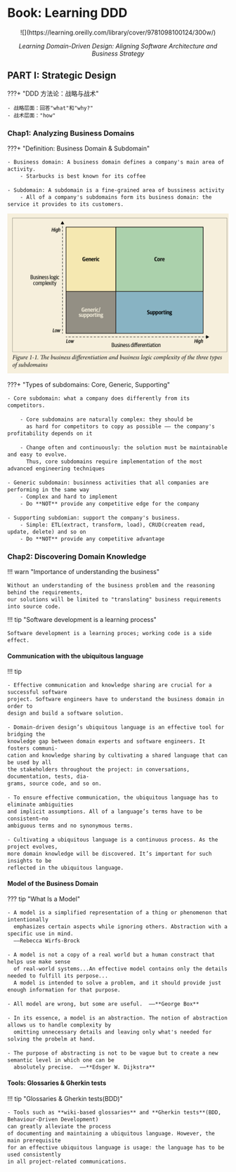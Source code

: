 # Book: Learning DDD

<center>
![](https://learning.oreilly.com/library/cover/9781098100124/300w/)

*Learning Domain-Driven Design: Aligning Software Architecture and Business Strategy*
</center>


## PART I: Strategic Design

???+ "DDD 方法论：战略与战术"

    - 战略层面：回答"what"和"why?"
    - 战术层面："how"


### Chap1: Analyzing Business Domains

???+ "Definition: Business Domain & Subdomain"

    - Business domain: A business domain defines a company's main area of activity.
        - Starbucks is best known for its coffee

    - Subdomain: A subdomain is a fine-grained area of bussiness activity
        - All of a company's subdomains form its business domain: the service it provides to its customers.


![](image/subdomains.jpg)

???+ "Types of subdomains: Core, Generic, Supporting"

    - Core subdomain: what a company does differently from its competitors.

        - Core subdomains are naturally complex: they should be
          as hard for competitors to copy as possible —— the company's profitability depends on it

        - Change often and continuously: the solution must be maintainable and easy to evolve.
          Thus, core subdomains require implementation of the most advanced engineering techniques

    - Generic subdomain: businness activities that all companies are performing in the same way
        - Complex and hard to implement
        - Do **NOT** provide any competitive edge for the company

    - Supporting subdomian: support the company's business.
        - Simple: ETL(extract, transform, load), CRUD(createm read, update, delete) and so on
        - Do **NOT** provide any competitive advantage


### Chap2: Discovering Domain Knowledge

!!! warn "Importance of understanding the business"

    Without an understanding of the business problem and the reasoning behind the requirements,
    our solutions will be limited to "translating" business requirements into source code.


!!! tip "Software development is a learning process"

    Software development is a learning proces; working code is a side effect.


#### Communication with the ubiquitous language


!!! tip

    - Effective communication and knowledge sharing are crucial for a successful software
    project. Software engineers have to understand the business domain in order to
    design and build a software solution.

    - Domain-driven design’s ubiquitous language is an effective tool for bridging the
    knowledge gap between domain experts and software engineers. It fosters communi‐
    cation and knowledge sharing by cultivating a shared language that can be used by all
    the stakeholders throughout the project: in conversations, documentation, tests, dia‐
    grams, source code, and so on.

    - To ensure effective communication, the ubiquitous language has to eliminate ambiguities
    and implicit assumptions. All of a language’s terms have to be consistent—no
    ambiguous terms and no synonymous terms.

    - Cultivating a ubiquitous language is a continuous process. As the project evolves,
    more domain knowledge will be discovered. It’s important for such insights to be
    reflected in the ubiquitous language.

#### Model of the Business Domain

??? tip "What Is a Model"

    - A model is a simplified representation of a thing or phenomenon that intentionally
      emphasizes certain aspects while ignoring others. Abstraction with a specific use in mind.
      ——Rebecca Wirfs-Brock

    - A model is not a copy of a real world but a human constract that helps use make sense
      of real-world systems...An effective model contains only the details needed to fulfill its perpose...
      A model is intended to solve a problem, and it should provide just enough information for that purpose.

    - All model are wrong, but some are useful.  ——**George Box**

    - In its essence, a model is an abstraction. The notion of abstraction allows us to handle complexity by
      omitting unnecessary details and leaving only what's needed for solving the probelm at hand.

    - The purpose of abstracting is not to be vague but to create a new semantic level in which one can be
      absolutely precise.  ——**Edsger W. Dijkstra**


#### Tools: Glossaries & Gherkin tests

!!! tip "Glossaries & Gherkin tests(BDD)"

    - Tools such as **wiki-based glossaries** and **Gherkin tests**(BDD, Behaviour-Driven Development)
    can greatly alleviate the process
    of documenting and maintaining a ubiquitous language. However, the main prerequisite
    for an effective ubiquitous language is usage: the language has to be used consistently
    in all project-related communications.
